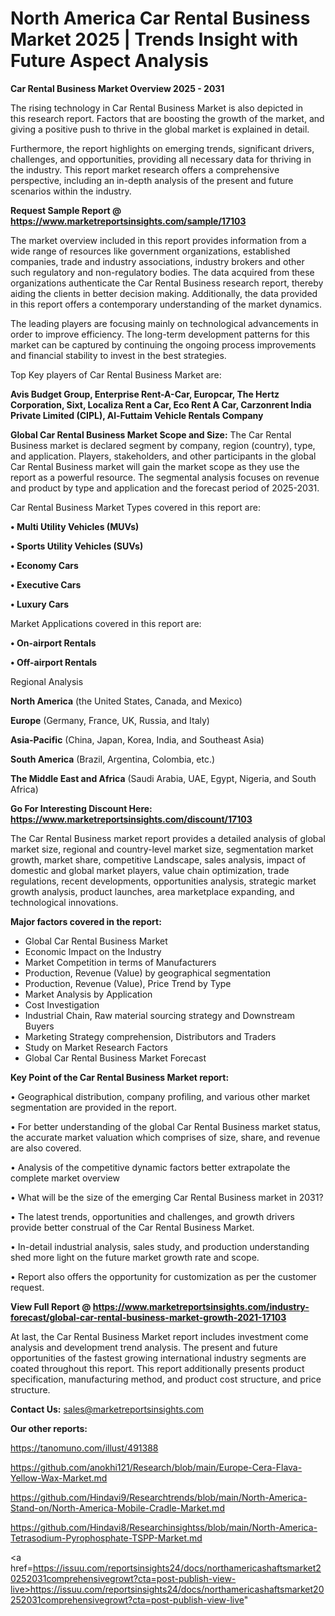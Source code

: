 # North America Car Rental Business Market 2025 | Trends Insight with Future Aspect Analysis

<Strong> Car Rental Business Market Overview 2025 - 2031</strong>

The rising technology in Car Rental Business Market is also depicted in this research report. Factors that are boosting the growth of the market, and giving a positive push to thrive in the global market is explained in detail.

Furthermore, the report highlights on emerging trends, significant drivers, challenges, and opportunities, providing all necessary data for thriving in the industry. This report market research offers a comprehensive perspective, including an in-depth analysis of the present and future scenarios within the industry.

<strong>Request Sample Report @ <a href=https://www.marketreportsinsights.com/sample/17103>https://www.marketreportsinsights.com/sample/17103</a></strong>

The market overview included in this report provides information from a wide range of resources like government organizations, established companies, trade and industry associations, industry brokers and other such regulatory and non-regulatory bodies. The data acquired from these organizations authenticate the Car Rental Business research report, thereby aiding the clients in better decision making. Additionally, the data provided in this report offers a contemporary understanding of the market dynamics.

The leading players are focusing mainly on technological advancements in order to improve efficiency. The long-term development patterns for this market can be captured by continuing the ongoing process improvements and financial stability to invest in the best strategies.

Top Key players of Car Rental Business Market are:

<strong>Avis Budget Group, Enterprise Rent-A-Car, Europcar, The Hertz Corporation, Sixt, Localiza Rent a Car, Eco Rent A Car, Carzonrent India Private Limited (CIPL), Al-Futtaim Vehicle Rentals Company</strong>

<strong><b>Global Car Rental Business Market Scope and Size:</b></strong>
The Car Rental Business market is declared segment by company, region (country), type, and application. Players, stakeholders, and other participants in the global Car Rental Business market will gain the market scope as they use the report as a powerful resource. The segmental analysis focuses on revenue and product by type and application and the forecast period of 2025-2031.

Car Rental Business Market Types covered in this report are:

<strong>• Multi Utility Vehicles (MUVs)

• Sports Utility Vehicles (SUVs)

• Economy Cars

• Executive Cars

• Luxury Cars</strong>

Market Applications covered in this report are:

<strong>• On-airport Rentals

• Off-airport Rentals</strong> 

Regional Analysis

<strong>North America</strong> (the United States, Canada, and Mexico)

<strong>Europe</strong> (Germany, France, UK, Russia, and Italy)

<strong>Asia-Pacific</strong> (China, Japan, Korea, India, and Southeast Asia)

<strong>South America</strong> (Brazil, Argentina, Colombia, etc.)

<strong>The Middle East and Africa</strong> (Saudi Arabia, UAE, Egypt, Nigeria, and South Africa)

<strong>Go For Interesting Discount Here: <a href=https://www.marketreportsinsights.com/discount/17103>https://www.marketreportsinsights.com/discount/17103</a></strong>

The Car Rental Business market report provides a detailed analysis of global market size, regional and country-level market size, segmentation market growth, market share, competitive Landscape, sales analysis, impact of domestic and global market players, value chain optimization, trade regulations, recent developments, opportunities analysis, strategic market growth analysis, product launches, area marketplace expanding, and technological innovations.

<strong><b>Major factors covered in the report:</b></strong>
<ul>
  <li>Global Car Rental Business Market </li>
  <li>Economic Impact on the Industry</li>
  <li>Market Competition in terms of Manufacturers</li>
  <li>Production, Revenue (Value) by geographical segmentation</li>
  <li>Production, Revenue (Value), Price Trend by Type</li>
  <li>Market Analysis by Application</li>
  <li>Cost Investigation</li>
  <li>Industrial Chain, Raw material sourcing strategy and Downstream Buyers</li>
  <li>Marketing Strategy comprehension, Distributors and Traders</li>
  <li>Study on Market Research Factors</li>
  <li>Global Car Rental Business Market Forecast</li>
</ul>

<strong><b>Key Point of the Car Rental Business Market report:</b></strong>

• Geographical distribution, company profiling, and various other market segmentation are provided in the report.

• For better understanding of the global Car Rental Business market status, the accurate market valuation which comprises of size, share, and revenue are also covered.

• Analysis of the competitive dynamic factors better extrapolate the complete market overview

• What will be the size of the emerging Car Rental Business market in 2031?

• The latest trends, opportunities and challenges, and growth drivers provide better construal of the Car Rental Business Market.

• In-detail industrial analysis, sales study, and production understanding shed more light on the future market growth rate and scope.

• Report also offers the opportunity for customization as per the customer request.

<strong><b>View Full Report @ <a href=https://www.marketreportsinsights.com/industry-forecast/global-car-rental-business-market-growth-2021-17103>https://www.marketreportsinsights.com/industry-forecast/global-car-rental-business-market-growth-2021-17103</a></b></strong>


At last, the Car Rental Business Market report includes investment come analysis and development trend analysis. The present and future opportunities of the fastest growing international industry segments are coated throughout this report. This report additionally presents product specification, manufacturing method, and product cost structure, and price structure.

<strong>Contact Us:</strong>
sales@marketreportsinsights.com

<strong>Our other reports:</strong>

<a href=https://tanomuno.com/illust/491388>https://tanomuno.com/illust/491388</a>

<a href=https://github.com/anokhi121/Research/blob/main/Europe-Cera-Flava-Yellow-Wax-Market.md>https://github.com/anokhi121/Research/blob/main/Europe-Cera-Flava-Yellow-Wax-Market.md</a>

<a href=https://github.com/Hindavi9/Researchtrends/blob/main/North-America-Stand-on/North-America-Mobile-Cradle-Market.md>https://github.com/Hindavi9/Researchtrends/blob/main/North-America-Stand-on/North-America-Mobile-Cradle-Market.md</a>

<a href=https://github.com/Hindavi8/Researchinsightss/blob/main/North-America-Tetrasodium-Pyrophosphate-TSPP-Market.md>https://github.com/Hindavi8/Researchinsightss/blob/main/North-America-Tetrasodium-Pyrophosphate-TSPP-Market.md</a>

<a href=https://issuu.com/reportsinsights24/docs/northamericashaftsmarket20252031comprehensivegrowt?cta=post-publish-view-live>https://issuu.com/reportsinsights24/docs/northamericashaftsmarket20252031comprehensivegrowt?cta=post-publish-view-live</a>"
